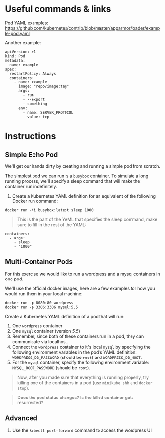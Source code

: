 # Useful commands & links

Pod YAML examples:
https://github.com/kubernetes/contrib/blob/master/apparmor/loader/example-pod.yaml

Another example:

```
apiVersion: v1
kind: Pod
metadata:
  name: example
spec:
  restartPolicy: Always
  containers:
    - name: example
      image: "repo/image:tag"
      args:
        - run
        - --export
        - something
      env:
        - name: SERVER_PROTOCOL
          value: tcp
```

# Instructions

## Simple Echo Pod

We'll get our hands dirty by creating and running a simple pod from scratch.

The simplest pod we can run is a `busybox` container. To simulate a long
running process, we'll specify a sleep command that will make the container run
indefinitely.

1. Create a Kubernetes YAML definition for an equivalent of the following
Docker run command:

```
docker run -ti busybox:latest sleep 1000
```

>This is the part of the YAML that specifies the sleep command, make sure to fill
in the rest of the YAML:

```
containers:
  - args:
    - sleep
    - "1000"
```

## Multi-Container Pods

For this exercise we would like to run a wordpress and a mysql containers in one
pod.

We'll use the official docker images, here are a few examples for how you would
run them in your local machine:

```
docker run -p 8080:80 wordpress
docker run -p 3306:3306 mysql:5.5
```

Create a Kubernetes YAML definition of a pod that will run:

1. One `wordpress` container
2. One `mysql` container (version *5.5*)
3. Remember, since both of these containers run in a pod, they can communicate via localhost.
4. Connect the `wordpress` container to it's local `mysql` by specifying the
following environment variables in the pod's YAML definition:
`WORDPRESS_DB_PASSWORD` (should be `root`) and `WORDPRESS_DB_HOST`.
5. For the `mysql` container, specify the following environment variable: `MYSQL_ROOT_PASSWORD` (should be `root`).

>Now, after you made sure that everything is running properly, try killing one of
the containers in a pod (use `minikube shh` and `docker stop`).

>Does the pod status changes? Is the killed container gets resurrected?

## Advanced

1. Use the `kubectl port-forward` command to access the wordpress UI

